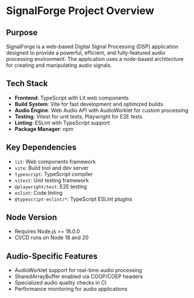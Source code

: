 # SignalForge Project Overview

## Purpose
SignalForge is a web-based Digital Signal Processing (DSP) application designed to provide a powerful, efficient, and fully-featured audio processing environment. The application uses a node-based architecture for creating and manipulating audio signals.

## Tech Stack
- **Frontend**: TypeScript with Lit web components
- **Build System**: Vite for fast development and optimized builds  
- **Audio Engine**: Web Audio API with AudioWorklet for custom processing
- **Testing**: Vitest for unit tests, Playwright for E2E tests
- **Linting**: ESLint with TypeScript support
- **Package Manager**: npm

## Key Dependencies
- `lit`: Web components framework
- `vite`: Build tool and dev server
- `typescript`: TypeScript compiler
- `vitest`: Unit testing framework
- `@playwright/test`: E2E testing
- `eslint`: Code linting
- `@typescript-eslint/*`: TypeScript ESLint plugins

## Node Version
- Requires Node.js >= 18.0.0
- CI/CD runs on Node 18 and 20

## Audio-Specific Features
- AudioWorklet support for real-time audio processing
- SharedArrayBuffer enabled via COOP/COEP headers
- Specialized audio quality checks in CI
- Performance monitoring for audio applications